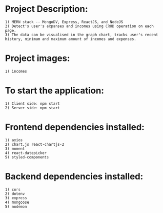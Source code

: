 #   Project Description:
    1) MERN stack -- MongoDV, Express, ReactJS, and NodeJS
    2) Detect's user's expanses and incomes using CRUD operation on each page.
    3) The data can be visualised in the graph chart, tracks user's recent history, minimum and maximum amount of incomes and expenses.

#   Project images:
    1) incomes

#   To start the application:
    1) Client side: npm start
    2) Server side: npm start

#   Frontend dependencies installed:
    1) axios
    2) chart.js react-chartjs-2
    3) moment
    4) react-datepicker
    5) styled-components

#   Backend dependencies installed:
    1) cors
    2) dotenv
    3) express
    4) mongoose
    5) nodemon
